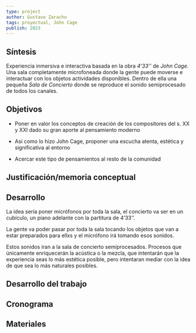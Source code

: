 ```yaml
---
type: project
author: Gustavo Zaracho
tags: proyectual, John Cage 
publish: 2023
---
```

## Síntesis

Experiencia inmersiva e interactiva basada en la obra _4’33’’_ de _John Cage_. Una sala completamente microfoneada donde la gente puede moverse e interactuar con los objetos actividades disponibles. Dentro de ella una pequeña _Sala de Concierto_ donde se reproduce el sonido semiprocesado de todos los canales.

## Objetivos

- Poner en valor los conceptos de creación de los compositores del s. XX y XXI dado su gran aporte al pensamiento moderno

- Así como lo hizo John Cage, proponer una escucha atenta, estética y significativa al entorno

- Acercar este tipo de pensamientos al resto de la comunidad

## Justificación/memoria conceptual

## Desarrollo

La idea sería poner micrófonos por toda la sala, el concierto va ser en un cubículo, un piano adelante con la partitura de 4’33’’.

La gente va poder pasar por toda la sala tocando los objetos que van a estar preparados para ellxs y el micrófono irá tomando esos sonidos.

Estos sonidos iran a la sala de concierto semiprocesados. Procesos que únicamente enriquecerán la acústica o la mezcla, que intentarán que la experiencia seas lo más estética posible, pero intentaran mediar con la idea de que sea lo más naturales posibles.

## Desarrollo del trabajo

## Cronograma

## Materiales